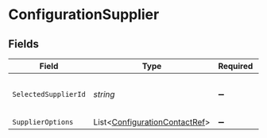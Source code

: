 # ConfigurationSupplier


## Fields

| Field                                                                           | Type                                                                            | Required                                                                        | Description                                                                     |
| ------------------------------------------------------------------------------- | ------------------------------------------------------------------------------- | ------------------------------------------------------------------------------- | ------------------------------------------------------------------------------- |
| `SelectedSupplierId`                                                            | *string*                                                                        | :heavy_minus_sign:                                                              | Unique identifier for the supplier.                                             |
| `SupplierOptions`                                                               | List<[ConfigurationContactRef](../../Models/Shared/ConfigurationContactRef.md)> | :heavy_minus_sign:                                                              | N/A                                                                             |